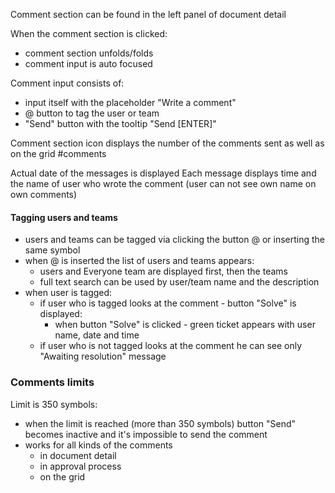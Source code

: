 
Comment section can be found in the left panel of document detail

When the comment section is clicked:
* comment section unfolds/folds
* comment input is auto focused

Comment input consists of:
* input itself with the placeholder "Write a comment"
* @ button to tag the user or team
* "Send" button with the tooltip "Send \[ENTER]"

Comment section icon displays the number of the comments sent as well as on the grid #comments

Actual date of the messages is displayed 
Each message displays time and the name of user who wrote the comment (user can not see own name on own comments)

#### Tagging users and teams

* users and teams can be tagged via clicking the button @ or inserting the same symbol
* when @ is inserted the list of users and teams appears:
	* users and Everyone team are displayed first, then the teams
	* full text search can be used by user/team name and the description
* when user is tagged:
	* if user who is tagged looks at the comment - button "Solve" is displayed:
		* when button "Solve" is clicked - green ticket appears with user name, date and time
	* if user who is not tagged looks at the comment he can see only "Awaiting resolution" message


### Comments limits

Limit is 350 symbols:
* when the limit is reached (more than 350 symbols) button "Send" becomes inactive and it's impossible to send the comment
* works for all kinds of the comments
	* in document detail
	* in approval process
	* on the grid